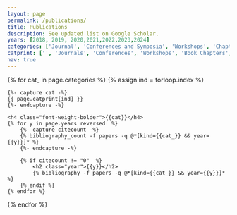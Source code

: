 ```yaml
---
layout: page
permalink: /publications/
title: Publications
description: See updated list on Google Scholar.
years: [2018, 2019, 2020,2021,2022,2023,2024]
categories: ['Journal', 'Conferences and Symposia', 'Workshops', 'Chapters', 'Posters']
catprint: ['', 'Journals', 'Conferences', 'Workshops', 'Book Chapters', 'Posters']
nav: true
---
```


<div class="publications">

{% for cat_ in page.categories  %}
	{% assign ind = forloop.index %}

	{%- capture cat -%}
	{{ page.catprint[ind] }}
	{%- endcapture -%}
	
	<h4 class="font-weight-bolder">{{cat}}</h4>
	{% for y in page.years reversed  %}
		{%- capture citecount -%}
		{% bibliography_count -f papers -q @*[kind={{cat_}} && year={{y}}]* %}
		{%- endcapture -%}

		{% if citecount != "0"  %}
			<h2 class="year">{{y}}</h2>
			{% bibliography -f papers -q @*[kind={{cat_}} && year={{y}}]* %}
		{% endif %}
	{% endfor %}
{% endfor %}

</div>
